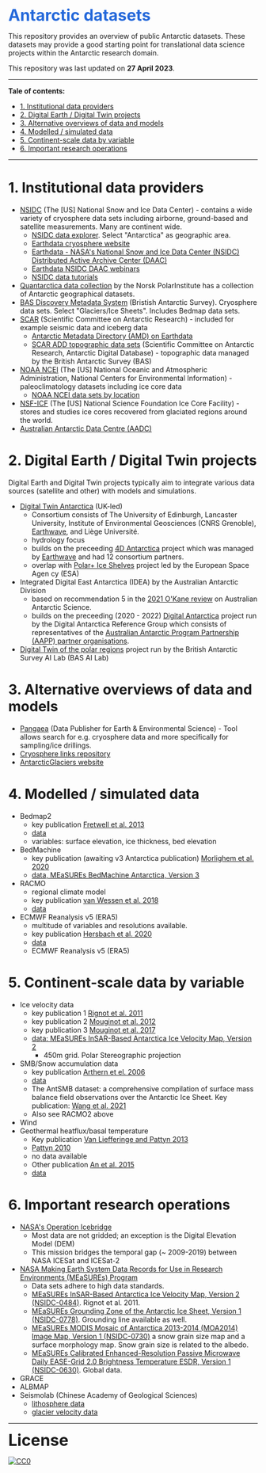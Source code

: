 <font size = "6" color = "#2468da">**Antarctic datasets**</font>

This repository provides an overview of public Antarctic datasets. These datasets may provide a good starting point for translational data science projects within the Antarctic research domain. 

This repository was last updated on **27 April 2023**.
___
**Tale of contents:**
- [1. Institutional data providers](#1-institutional-data-providers)
- [2. Digital Earth / Digital Twin projects](#2-digital-earth--digital-twin-projects)
- [3. Alternative overviews of data and models](#3-alternative-overviews-of-data-and-models)
- [4. Modelled / simulated data](#4-modelled--simulated-data)
- [5. Continent-scale data by variable](#5-continent-scale-data-by-variable)
- [6. Important research operations](#6-important-research-operations)

___


# 1. Institutional data providers

* [NSIDC](https://nsidc.org/home) (The [US] National Snow and Ice Data Center) - contains a wide variety of cryosphere data sets including airborne, ground-based and satellite measurements. Many are continent wide.
  * [NSIDC data explorer](https://nsidc.org/data/explore-data). Select "Antarctica" as geographic area.
  * [Earthdata cryosphere website](https://www.earthdata.nasa.gov/topics/cryosphere)
  * [Earthdata - NASA's National Snow and Ice Data Center (NSIDC) Distributed Active Archive Center (DAAC)](https://www.earthdata.nasa.gov/eosdis/daacs/nsidc)
  * [Earthdata NSIDC DAAC webinars](https://www.earthdata.nasa.gov/learn/webinars-and-tutorials/nsidc-daac-24-aug-2022)
  * [NSIDC data tutorials](https://github.com/nsidc/NSIDC-Data-Tutorials)
* [Quantarctica data collection](https://www.npolar.no/en/quantarctica/) by the Norsk PolarInstitute has a collection of Antarctic geographical datasets.
* [BAS Discovery Metadata System](https://data.bas.ac.uk/terms.php?topic=Cryosphere) (Bristish Antarctic Survey). Cryosphere data sets. Select "Glaciers/Ice Sheets". Includes Bedmap data sets.
* [SCAR](https://scar.org/resources/data/) (Scientific Committee on Antarctic Research) - included for example seismic data and iceberg data
  * [Antarctic Metadata Directory (AMD) on Earthdata](https://search.earthdata.nasa.gov/portal/amd/search)
  * [SCAR ADD  topographic data sets](https://www.bas.ac.uk/project/add/) (Scientific Committee on Antarctic Research, Antarctic Digital Database) - topographic data managed by the British Antarctic Survey (BAS)
* [NOAA NCEI](https://www.ncei.noaa.gov/products/paleoclimatology/ice-core) (The [US] National Oceanic and Atmospheric Administration, National Centers for Environmental Information) - paleoclimatology datasets including ice core data
  * [NOAA NCEI data sets by location](https://www.ncei.noaa.gov/access/paleo-search/reports/location?dataTypeId=7&search=true)
* [NSF-ICF](https://icecores.org/inventory) (The [US] National Science Foundation Ice Core Facility) - stores and studies ice cores recovered from glaciated regions around the world.
* [Australian Antarctic Data Centre (AADC)](https://data.aad.gov.au/)

# 2. Digital Earth / Digital Twin projects
Digital Earth and Digital Twin projects typically aim to integrate various data sources (satellite and other) with models and simulations.
* [Digital Twin Antarctica](https://dte-antarctica.org/) (UK-led)
  * Consortium consists of The University of Edinburgh, Lancaster University, Institute of Environmental Geosciences (CNRS Grenoble), [Earthwave](https://earthwave.co.uk/eo/), and Liège Université.
  * hydrology focus
  * builds on the preceeding [4D Antarctica](https://4dgreenland.eo4cryo.dk/) project which was managed by [Earthwave](https://earthwave.co.uk/eo/) and had 12 consortium partners.
  * overlap with [Polar+ Ice Shelves](https://polar-iceshelf.org/) project led by the European Space Agen cy (ESA)
* Integrated Digital East Antarctica (IDEA) by the Australian Antarctic Division
  * based on recommendation 5 in the [2021 O'Kane review](https://www.antarctica.gov.au/site/assets/files/57785/aad_science_branch_review_report.pdf) on Australian Antarctic Science.
  * builds on the preceeding (2020 - 2022) [Digital Antarctica](https://aappartnership.org.au/digital-antarctica/) project run by the Digital Antarctica Reference Group which consists of representatives of the [Australian Antarctic Program Partnership (AAPP) partner organisations](https://aappartnership.org.au/our-partners/).
* [Digital Twin of the polar regions](https://www.bas.ac.uk/project/digital-twins-of-the-polar-regions/) project run by the British Antarctic Survey AI Lab (BAS AI Lab)

# 3. Alternative overviews of data and models

* [Pangaea](https://www.pangaea.de/?t=Cryosphere) (Data Publisher for Earth & Environmental Science) - Tool allows search for e.g. cryosphere data and more specifically for sampling/ice drillings.
* [Cryosphere links repository](https://github.com/tom-andersson/cryosphere-links)
* [AntarcticGlaciers website](https://www.antarcticglaciers.org/antarctica-2/antarctic-datasets/)

# 4. Modelled / simulated data
* Bedmap2
  * key publication [Fretwell et al. 2013](https://tc.copernicus.org/articles/7/375/2013/)
  * [data](https://www.bas.ac.uk/project/bedmap-2/)
  * variables: surface elevation, ice thickness, bed elevation
* BedMachine
  * key publication (awaiting v3 Antarctica publication) [Morlighem et al. 2020](https://www.nature.com/articles/s41561-019-0510-8)
  * [data, MEaSUREs BedMachine Antarctica, Version 3](https://nsidc.org/data/nsidc-0756/versions/3) 
* RACMO 
  * regional climate model
  * key publication [van Wessen et al. 2018](https://tc.copernicus.org/articles/12/1479/2018/)
  * [data](https://www.projects.science.uu.nl/iceclimate/publications/data/2018/vwessem2018_tc/RACMO_Yearly/)
* ECMWF Reanalysis v5 (ERA5)
  * multitude of variables and resolutions available.
  * key publication [Hersbach et al. 2020](https://rmets.onlinelibrary.wiley.com/doi/full/10.1002/qj.3803?ref=https://githubhelp.com)
  * [data](https://www.ecmwf.int/en/forecasts/dataset/ecmwf-reanalysis-v5)
  * ECMWF Reanalysis v5 (ERA5)

# 5. Continent-scale data by variable

* Ice velocity data
  * key publication 1 [Rignot et al. 2011](https://www.science.org/doi/full/10.1126/science.1208336?casa_token=g2LgmFsTJPkAAAAA%3AlVOZ7HeKsNPfROZvvzWzlGnnE5LTb5EQbojhwVWznZWTXbA9N31AAHGUNATPT0B9rHcqwhCumwtMdEhf#core-R22)
  * key publication 2 [Mouginot et al. 2012](https://www.mdpi.com/2072-4292/4/9/2753)
  * key publication 3 [Mouginot et al. 2017](https://www.mdpi.com/2072-4292/9/4/364)
  * [data: MEaSUREs InSAR-Based Antarctica Ice Velocity Map, Version 2](https://nsidc.org/data/nsidc-0484/versions/2)
    * 450m grid. Polar Stereographic projection
* SMB/Snow accumulation data
  * key publication [Arthern et el. 2006](https://agupubs.onlinelibrary.wiley.com/doi/10.1029/2004JD005667)
  * [data](https://legacy.bas.ac.uk/bas_research/data/online_resources/snow_accumulation/amsr_accumulation_map.txt)
  * The AntSMB dataset: a comprehensive compilation of surface mass balance field observations over the Antarctic Ice Sheet. Key publication: [Wang et al. 2021](https://essd.copernicus.org/articles/13/3057/2021/)
  * Also see RACMO2 above
* Wind
* Geothermal heatflux/basal temperature
  * Key publication [Van Liefferinge and Pattyn 2013](https://cp.copernicus.org/articles/9/2335/2013/)
  * [Pattyn 2010](https://www.sciencedirect.com/science/article/pii/S0012821X10002712)
  * no data available
  * Other publication [An et al. 2015](https://agupubs.onlinelibrary.wiley.com/doi/full/10.1002/2015JB011917)
  * [data](http://www.seismolab.org/model/antarctica/lithosphere/index.html#an1-hf)

# 6. Important research operations

* [NASA's Operation Icebridge](https://icebridge.gsfc.nasa.gov/)
  * Most data are not gridded; an exception is the Digital Elevation Model (DEM)
  * This mission bridges the temporal gap (~ 2009-2019) between NASA ICESat and ICESat-2
* [NASA Making Earth System Data Records for Use in Research Environments (MEaSUREs) Program](https://nsidc.org/data/measures)
  * Data sets adhere to high data standards.
  * [MEaSUREs InSAR-Based Antarctica Ice Velocity Map, Version 2 (NSIDC-0484)](https://nsidc.org/data/nsidc-0484/versions/2). Rignot et al. 2011.
  * [MEaSUREs Grounding Zone of the Antarctic Ice Sheet, Version 1 (NSIDC-0778)](https://nsidc.org/data/nsidc-0778/versions/1). Grounding line available as well.
  * [MEaSUREs MODIS Mosaic of Antarctica 2013-2014 (MOA2014) Image Map, Version 1 (NSIDC-0730)](https://nsidc.org/data/nsidc-0730/versions/1)  a snow grain size map and a surface morphology map. Snow grain size is related to the albedo.
  * [MEaSUREs Calibrated Enhanced-Resolution Passive Microwave Daily EASE-Grid 2.0 Brightness Temperature ESDR, Version 1 (NSIDC-0630)](https://nsidc.org/data/nsidc-0630/versions/1). Global data.
* GRACE
* ALBMAP
* Seismolab (Chinese Academy of Geological Sciences)
  * [lithosphere data](http://www.seismolab.org/model/antarctica/lithosphere/index.html)
  * [glacier velocity data](http://www.seismolab.org/model/antarctica/glacier/index.html)
  

---
<font size = "6">**License**</font>

[![CC0](https://licensebuttons.net/p/zero/1.0/88x31.png)](https://creativecommons.org/publicdomain/zero/1.0/)
